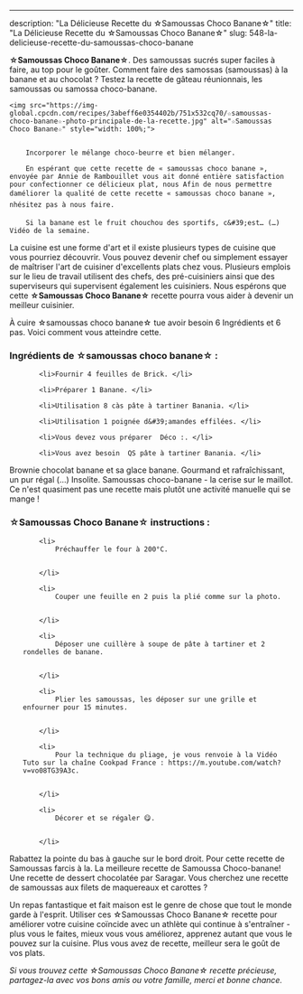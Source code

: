 ---
description: "La Délicieuse Recette du ☆Samoussas Choco Banane☆"
title: "La Délicieuse Recette du ☆Samoussas Choco Banane☆"
slug: 548-la-delicieuse-recette-du-samoussas-choco-banane

<p>
	<strong>☆Samoussas Choco Banane☆</strong>. 
	Des samoussas sucrés super faciles à faire, au top pour le goûter. Comment faire des samossas (samoussas) à la banane et au chocolat ? Testez la recette de gâteau réunionnais, les samoussas ou samossa choco-banane.
</p>
<p>
	
	<img src="https://img-global.cpcdn.com/recipes/3abeff6e0354402b/751x532cq70/☆samoussas-choco-banane☆-photo-principale-de-la-recette.jpg" alt="☆Samoussas Choco Banane☆" style="width: 100%;">
	
	
		Incorporer le mélange choco-beurre et bien mélanger.
	
		En espérant que cette recette de « samoussas choco banane », envoyée par Annie de Rambouillet vous ait donné entière satisfaction pour confectionner ce délicieux plat, nous Afin de nous permettre daméliorer la qualité de cette recette « samoussas choco banane », nhésitez pas à nous faire.
	
		Si la banane est le fruit chouchou des sportifs, c&#39;est… (…) Vidéo de la semaine.
	
</p>

La cuisine est une forme d'art et il existe plusieurs types de cuisine que vous pourriez découvrir. Vous pouvez devenir chef ou simplement essayer de maîtriser l'art de cuisiner d'excellents plats chez vous. Plusieurs emplois sur le lieu de travail utilisent des chefs, des pré-cuisiniers ainsi que des superviseurs qui supervisent également les cuisiniers. Nous espérons que cette <strong> ☆Samoussas Choco Banane☆ </strong> recette pourra vous aider à devenir un meilleur cuisinier.

<!--inarticleads1-->

À cuire ☆samoussas choco banane☆ tue avoir besoin 6 Ingrédients et 6 pas. Voici comment vous atteindre cette.

<h3>Ingrédients de ☆samoussas choco banane☆ :</h3>

<ol>
	
		<li>Fournir 4 feuilles de Brick. </li>
	
		<li>Préparer 1 Banane. </li>
	
		<li>Utilisation 8 càs pâte à tartiner Banania. </li>
	
		<li>Utilisation 1 poignée d&#39;amandes effilées. </li>
	
		<li>Vous devez vous préparer  Déco :. </li>
	
		<li>Vous avez besoin  QS pâte à tartiner Banania. </li>
	
</ol>

Brownie chocolat banane et sa glace banane. Gourmand et rafraîchissant, un pur régal (…) Insolite. Samoussas choco-banane - la cerise sur le maillot. Ce n&#39;est quasiment pas une recette mais plutôt une activité manuelle qui se mange ! 

<!--inarticleads2-->

<h3>☆Samoussas Choco Banane☆ instructions :</h3>

<ol>
	
		<li>
			Préchauffer le four à 200°C.
			
			
		</li>
	
		<li>
			Couper une feuille en 2 puis la plié comme sur la photo.
			
			
		</li>
	
		<li>
			Déposer une cuillère à soupe de pâte à tartiner et 2 rondelles de banane.
			
			
		</li>
	
		<li>
			Plier les samoussas, les déposer sur une grille et enfourner pour 15 minutes.
			
			
		</li>
	
		<li>
			Pour la technique du pliage, je vous renvoie à la Vidéo Tuto sur la chaîne Cookpad France : https://m.youtube.com/watch?v=vo08TG39A3c.
			
			
		</li>
	
		<li>
			Décorer et se régaler 😋.
			
			
		</li>
	
</ol>

Rabattez la pointe du bas à gauche sur le bord droit. Pour cette recette de Samoussas farcis à la. La meilleure recette de Samoussa Choco-banane! Une recette de dessert chocolatée par Saragar. Vous cherchez une recette de samoussas aux filets de maquereaux et carottes ? 

<!--inarticleads1-->

<p>
Un repas fantastique et fait maison est le genre de chose que tout le monde garde à l'esprit. Utiliser ces ☆Samoussas Choco Banane☆ recette pour améliorer votre cuisine coïncide avec un athlète qui continue à s'entraîner - plus vous le faites, mieux vous vous améliorez, apprenez autant que vous le pouvez sur la cuisine. Plus vous avez de recette, meilleur sera le goût de vos plats.
</p>

<p>
<i>Si vous trouvez cette ☆Samoussas Choco Banane☆ recette précieuse, partagez-la avec vos bons amis ou votre famille, merci et bonne chance.</i>
</p>
